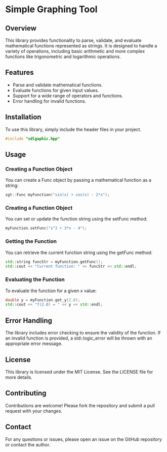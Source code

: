# Simple Graphing Tool

## Overview

This library provides functionality to parse, validate, and evaluate mathematical functions represented as strings. It is designed to handle a variety of operations, including basic arithmetic and more complex functions like trigonometric and logarithmic operations.

## Features

- Parse and validate mathematical functions.
- Evaluate functions for given input values.
- Support for a wide range of operators and functions.
- Error handling for invalid functions.

## Installation

To use this library, simply include the header files in your project.

```cpp
#include "sdlgaphic.hpp"
```

## Usage

### Creating a Function Object

You can create a Func object by passing a mathematical function as a string:

```cpp
sgt::Func myFunction("sin(x) + cos(x) - 2*x");
```

### Creating a Function Object

You can set or update the function string using the setFunc method:

```cpp
myFunction.setFunc("x^2 + 3*x - 4");
```

### Getting the Function

You can retrieve the current function string using the getFunc method:

```cpp
std::string funcStr = myFunction.getFunc();
std::cout << "Current function: " << funcStr << std::endl;
```

### Evaluating the Function

To evaluate the function for a given x value:

```cpp
double y = myFunction.get_y(2.0);
std::cout << "f(2.0) = " << y << std::endl;
```

## Error Handling

The library includes error checking to ensure the validity of the function. If an invalid function is provided, a std::logic_error will be thrown with an appropriate error message.

## License

This library is licensed under the MIT License. See the LICENSE file for more details.

## Contributing

Contributions are welcome! Please fork the repository and submit a pull request with your changes.

## Contact

For any questions or issues, please open an issue on the GitHub repository or contact the author.
